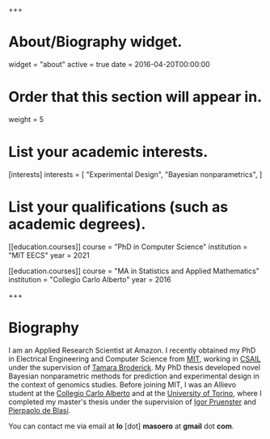 +++
# About/Biography widget.
widget = "about"
active = true
date = 2016-04-20T00:00:00

# Order that this section will appear in.
weight = 5

# List your academic interests.
[interests]
  interests = [
    "Experimental Design",
    "Bayesian nonparametrics",
  ]

# List your qualifications (such as academic degrees).

[[education.courses]]
  course = "PhD in Computer Science"
  institution = "MIT EECS"
  year = 2021

[[education.courses]]
  course = "MA in Statistics and Applied Mathematics"
  institution = "Collegio Carlo Alberto"
  year = 2016

 
+++

# Biography

I am an Applied Research Scientist at Amazon. I recently obtained my PhD in Electrical Engineering and Computer Science from [MIT](http://www.mit.edu/), working in [CSAIL](https://www.csail.mit.edu/) under the supervision of [Tamara Broderick](http://www.tamarabroderick.com/). My PhD thesis developed novel Bayesian nonparametric methods for prediction and experimental design in the context of genomics studies. Before joining MIT, I was an Allievo student at the [Collegio Carlo Alberto](https://www.carloalberto.org/) and at the [University of Torino](https://www.unito.it/), where I completed my master's thesis under the supervision of [Igor Pruenster](http://mypage.unibocconi.eu/igorpruenster/) and [Pierpaolo de Blasi](https://sites.google.com/a/carloalberto.org/pdeblasi/home).


You can contact me via email at **lo** [dot] **masoero** at **gmail** dot **com**.
